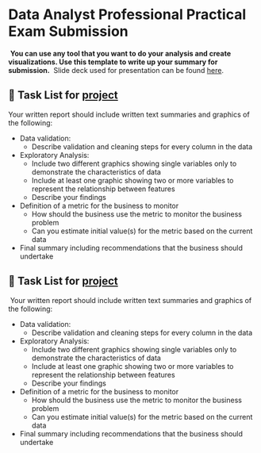 # Data Analyst Professional Practical Exam Submission
​
**You can use any tool that you want to do your analysis and create visualizations. Use this template to write up your summary for submission.**
​
Slide deck used for presentation can be found [here](https://docs.google.com/presentation/d/1sXVjVKoreYaaTvIZeL02USTI305lF1bj3cNtAPhFT3Q/edit?usp=sharing).

## 📝 Task List for [project](https://s3.amazonaws.com/talent-assets.datacamp.com/Practical+-+DAP+-+Product+Sales.pdf#page=3&zoom=100,96,804)

Your written report should include written text summaries and graphics of the following:
- Data validation:   
  - Describe validation and cleaning steps for every column in the data 
- Exploratory Analysis:  
  - Include two different graphics showing single variables only to demonstrate the characteristics of data  
  - Include at least one graphic showing two or more variables to represent the relationship between features
  - Describe your findings
- Definition of a metric for the business to monitor  
  - How should the business use the metric to monitor the business problem
  - Can you estimate initial value(s) for the metric based on the current data
- Final summary including recommendations that the business should undertake

## 📝 Task List for [project](https://s3.amazonaws.com/talent-assets.datacamp.com/Practical+-+DAP+-+Product+Sales.pdf#page=3&zoom=100,96,804)
​
Your written report should include written text summaries and graphics of the following:
- Data validation:   
  - Describe validation and cleaning steps for every column in the data 
- Exploratory Analysis:  
  - Include two different graphics showing single variables only to demonstrate the characteristics of data  
  - Include at least one graphic showing two or more variables to represent the relationship between features
  - Describe your findings
- Definition of a metric for the business to monitor  
  - How should the business use the metric to monitor the business problem
  - Can you estimate initial value(s) for the metric based on the current data
- Final summary including recommendations that the business should undertake
​